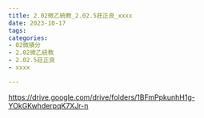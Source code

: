 ```yaml
---
title: 2.02微乙統教_2.02.5莊正良_xxxx
date: 2023-10-17
tags: 
categories:
- 02微積分
- 2.02微乙統教
- 2.02.5莊正良
- xxxx

---
```

https://drive.google.com/drive/folders/1BFmPpkunhH1g-YOkGKwhderpqK7XJr-n
